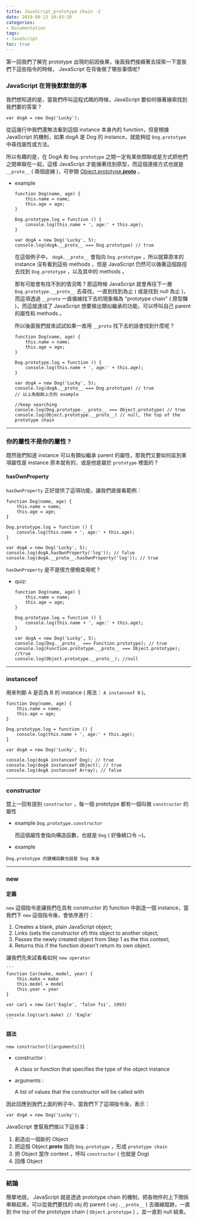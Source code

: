 ```yaml
---
title: JavaScript_prototype chain -2
date: 2019-09-13 10:43:10
categories:
- Documentation
tags:
- JavaScript
toc: true
---
```


第一回我們了解完 prototype 出現的前因後果，後面我們接續著去探索一下當我們下這些指令的時候， JavaScript 在背後做了哪些事情呢?

### JavaScript 在背後默默做的事
我們想知道的是，當我們呼叫這程式碼的時候，JavaScript 要如何循著線索找到我們要的答案 ?

```
var dogA = new Dog('Lucky');
```

<!-- more -->

從這幾行中我們還無法看到這個 instance 本身內的 function，但是根據 JavaScript 的機制，如果 dogA 是 Dog 的 instance，就能夠從 `Dog.prototype` 中尋找屬性或方法。

所以有趣的是，在 DogA 和 `Dog.prototype` 之間一定有某些關聯或是方式把他們之間串聯在一起，這樣 JavaScript 才能循著找到原型，而這個連接方式也就是 `__proto__` ( 兩個底線 )，可參閱 [Object.prototype.__proto__](https://developer.mozilla.org/en-US/docs/Web/JavaScript/Reference/Global_Objects/Object/proto) 。

- example

    ```
    function Dog(name, age) {
        this.name = name;
        this.age = age;
    }

    Dog.prototype.log = function () {
        console.log(this.name + ', age:' + this.age);
    }

    var dogA = new Dog('Lucky', 5);
    console.log(dogA.__proto__ === Dog.prototype) // true
    ```

    在這個例子中， `dogA.__proto__` 會指向 `Dog.prototype` ，所以就算原本的 instance 沒有看到這些 methods ，但是 JavaScript 仍然可以循著這個路徑去找到  `Dog.prototype` ，以及其中的 methods 。

    那有可能會有找不到的情況嗎 ? 那這時候 JavaScript 就會再往下一層  `Dog.prototype.__proto__` 去尋找，一直到找到為止 ( 或是找到 null 為止 )，而這項透過 `__proto` 一直循線找下去的現象稱為 "prototype chain" ( 原型鍊 )，而這就達成了 JavaScript 想要做出類似繼承的功能，可以呼叫自己 parent 的屬性和 methods 。

    所以後面我們就來試試如果一直用 `__proto` 找下去的話會找到什麼呢 ?

    ```
    function Dog(name, age) {
        this.name = name;
        this.age = age;
    }

    Dog.prototype.log = function () {
        console.log(this.name + ', age:' + this.age);
    }

    var dogA = new Dog('Lucky', 5);
    console.log(dogA.__proto__ === Dog.prototype) // true
    // 以上為剛剛上方的 example 

    //keep searching
    console.log(Dog.prototype.__proto__ === Object.prototype) // true
    console.log(Object.prototype.__proto__) // null, the top of the prototype chain
    ```
---
### 你的屬性不是你的屬性 ? 
既然我們知道 instance 可以有類似繼承 parent 的屬性，那我們又要如何區別某項屬性是 instance 原本就有的，或是他是屬於  `prototype` 裡面的 ?

#### hasOwnProperty

`hasOwnProperty` 正好提供了這項功能，讓我們直接看範例：

```
function Dog(name, age) {
    this.name = name;
    this.age = age;
}

Dog.prototype.log = function () {
    console.log(this.name + ', age:' + this.age);
}

var dogA = new Dog('Lucky', 5);
console.log(dogA.hasOwnProperty('log')); // false
console.log(dogA.__proto__.hasOwnProperty('log')); // true
```


`hasOwnProperty` 是不是很方便檢查用呢 ? 

- quiz:

    ```
    function Dog(name, age) {
        this.name = name;
        this.age = age;
    }

    Dog.prototype.log = function () {
        console.log(this.name + ', age:' + this.age);
    }

    var dogA = new Dog('Lucky', 5);
    console.log(Dog.__proto__ === Function.prototype); // true
    console.log(Function.prototype.__proto__ === Object.prototype); //true
    console.log(Object.prototype.__proto__); //null
    ```
---
### instanceof
用來判斷 A 是否為 B 的 instance ( 用法： `A instanceof B` )。

```
function Dog(name, age) {
    this.name = name;
    this.age = age;
}

Dog.prototype.log = function () {
    console.log(this.name + ', age:' + this.age);
}

var dogA = new Dog('Lucky', 5);

console.log(dogA instanceof Dog); // true
console.log(dogA instanceof Object); // true
console.log(dogA instanceof Array); // false
```
---
### constructor
暨上一回有提到 `constructor` ，每一個 prototype 都有一個叫做 `constructor` 的屬性
- example
 `Dog.prototype.constructor`
 
    而這個屬性會指向構造函數，也就是 `Dog` ( 好像繞口令 ~)。
- example

```
Dog.prototype 的建構函數也就是 Dog 本身
```
---
### new 
#### 定義
`new` 這個指令是讓我們在具有 constructor 的 function 中創造一個 instance，當我們下 `new` 這個指令後，會依序進行：
1. Creates a blank, plain JavaScript object;
2. Links (sets the constructor of) this object to another object;
3. Passes the newly created object from Step 1 as the this context;
4. Returns this if the function doesn't return its own object.

讓我們先來試看看如何 `new operator`

    ```
    function Car(make, model, year) {
        this.make = make
        this.model = model
        this.year = year
    }

    var car1 = new Car('Eagle', 'Talon Tsi', 1993)

    console.log(car1.make) // 'Eagle'
    ```

#### 語法

```
new constructor[([arguments])]
```

- constructor : 

    A class or function that specifies the type of the object instance
 
- arguments : 

    A list of values that the constructor will be called with


因此回應到我們上面的例子中，當我們下了這項指令後，表示：

```
var dogA = new Dog('Lucky');
```

JavaScript 會幫我們做以下這些事：
1. 創造出一個新的 Object 
2. 把這個 Object.__proto__ 指向 `Dog.prototype` ，形成 `prototype chain`
3. 把 Object 當作 context ，呼叫 `constructor` ( 也就是 Dog)
4. 回傳 Object
---
### 結論
簡單地說， JavaScript 就是透過 prototype chain 的機制，把各物件的上下關係串聯起來，可以從我們要找的 obj 的 parent ( `obj.__proto__` ) 去循線蹤跡，一直到 the top of the prototype chain ( `Object.prototype` ) ，並一直到 null 結束。


